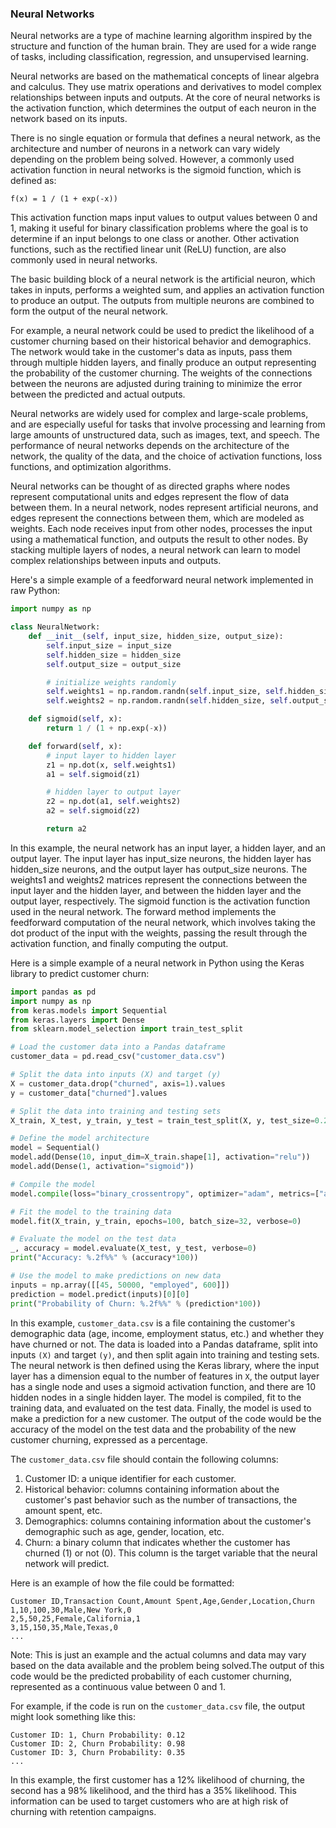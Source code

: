 ### Neural Networks

Neural networks are a type of machine learning algorithm inspired by the structure and function of the human brain. They are used for a wide range of tasks, including classification, regression, and unsupervised learning.

Neural networks are based on the mathematical concepts of linear algebra and calculus. They use matrix operations and derivatives to model complex relationships between inputs and outputs. At the core of neural networks is the activation function, which determines the output of each neuron in the network based on its inputs.

There is no single equation or formula that defines a neural network, as the architecture and number of neurons in a network can vary widely depending on the problem being solved. However, a commonly used activation function in neural networks is the sigmoid function, which is defined as:
```
f(x) = 1 / (1 + exp(-x))
```
This activation function maps input values to output values between 0 and 1, making it useful for binary classification problems where the goal is to determine if an input belongs to one class or another. Other activation functions, such as the rectified linear unit (ReLU) function, are also commonly used in neural networks.

The basic building block of a neural network is the artificial neuron, which takes in inputs, performs a weighted sum, and applies an activation function to produce an output. The outputs from multiple neurons are combined to form the output of the neural network.

For example, a neural network could be used to predict the likelihood of a customer churning based on their historical behavior and demographics. The network would take in the customer's data as inputs, pass them through multiple hidden layers, and finally produce an output representing the probability of the customer churning. The weights of the connections between the neurons are adjusted during training to minimize the error between the predicted and actual outputs.

Neural networks are widely used for complex and large-scale problems, and are especially useful for tasks that involve processing and learning from large amounts of unstructured data, such as images, text, and speech. The performance of neural networks depends on the architecture of the network, the quality of the data, and the choice of activation functions, loss functions, and optimization algorithms.

Neural networks can be thought of as directed graphs where nodes represent computational units and edges represent the flow of data between them. In a neural network, nodes represent artificial neurons, and edges represent the connections between them, which are modeled as weights. Each node receives input from other nodes, processes the input using a mathematical function, and outputs the result to other nodes. By stacking multiple layers of nodes, a neural network can learn to model complex relationships between inputs and outputs.

Here's a simple example of a feedforward neural network implemented in raw Python:
```python
import numpy as np

class NeuralNetwork:
    def __init__(self, input_size, hidden_size, output_size):
        self.input_size = input_size
        self.hidden_size = hidden_size
        self.output_size = output_size

        # initialize weights randomly
        self.weights1 = np.random.randn(self.input_size, self.hidden_size)
        self.weights2 = np.random.randn(self.hidden_size, self.output_size)

    def sigmoid(self, x):
        return 1 / (1 + np.exp(-x))

    def forward(self, x):
        # input layer to hidden layer
        z1 = np.dot(x, self.weights1)
        a1 = self.sigmoid(z1)

        # hidden layer to output layer
        z2 = np.dot(a1, self.weights2)
        a2 = self.sigmoid(z2)

        return a2
```

In this example, the neural network has an input layer, a hidden layer, and an output layer. The input layer has input_size neurons, the hidden layer has hidden_size neurons, and the output layer has output_size neurons. The weights1 and weights2 matrices represent the connections between the input layer and the hidden layer, and between the hidden layer and the output layer, respectively. The sigmoid function is the activation function used in the neural network. The forward method implements the feedforward computation of the neural network, which involves taking the dot product of the input with the weights, passing the result through the activation function, and finally computing the output.

Here is a simple example of a neural network in Python using the Keras library to predict customer churn:
```python
import pandas as pd
import numpy as np
from keras.models import Sequential
from keras.layers import Dense
from sklearn.model_selection import train_test_split

# Load the customer data into a Pandas dataframe
customer_data = pd.read_csv("customer_data.csv")

# Split the data into inputs (X) and target (y)
X = customer_data.drop("churned", axis=1).values
y = customer_data["churned"].values

# Split the data into training and testing sets
X_train, X_test, y_train, y_test = train_test_split(X, y, test_size=0.2)

# Define the model architecture
model = Sequential()
model.add(Dense(10, input_dim=X_train.shape[1], activation="relu"))
model.add(Dense(1, activation="sigmoid"))

# Compile the model
model.compile(loss="binary_crossentropy", optimizer="adam", metrics=["accuracy"])

# Fit the model to the training data
model.fit(X_train, y_train, epochs=100, batch_size=32, verbose=0)

# Evaluate the model on the test data
_, accuracy = model.evaluate(X_test, y_test, verbose=0)
print("Accuracy: %.2f%%" % (accuracy*100))

# Use the model to make predictions on new data
inputs = np.array([[45, 50000, "employed", 600]])
prediction = model.predict(inputs)[0][0]
print("Probability of Churn: %.2f%%" % (prediction*100))

```

In this example, `customer_data.csv` is a file containing the customer's demographic data (age, income, employment status, etc.) and whether they have churned or not. The data is loaded into a Pandas dataframe, split into inputs `(X)` and target `(y)`, and then split again into training and testing sets. The neural network is then defined using the Keras library, where the input layer has a dimension equal to the number of features in `X`, the output layer has a single node and uses a sigmoid activation function, and there are 10 hidden nodes in a single hidden layer. The model is compiled, fit to the training data, and evaluated on the test data. Finally, the model is used to make a prediction for a new customer. The output of the code would be the accuracy of the model on the test data and the probability of the new customer churning, expressed as a percentage.

The `customer_data.csv` file should contain the following columns:

1. Customer ID: a unique identifier for each customer.
2. Historical behavior: columns containing information about the customer's past behavior such as the number of transactions, the amount spent, etc.
3. Demographics: columns containing information about the customer's demographic such as age, gender, location, etc.
4. Churn: a binary column that indicates whether the customer has churned (1) or not (0). This column is the target variable that the neural network will predict.

Here is an example of how the file could be formatted:
```
Customer ID,Transaction Count,Amount Spent,Age,Gender,Location,Churn
1,10,100,30,Male,New York,0
2,5,50,25,Female,California,1
3,15,150,35,Male,Texas,0
...
```

Note: This is just an example and the actual columns and data may vary based on the data available and the problem being solved.The output of this code would be the predicted probability of each customer churning, represented as a continuous value between 0 and 1.

For example, if the code is run on the `customer_data.csv` file, the output might look something like this:
```
Customer ID: 1, Churn Probability: 0.12
Customer ID: 2, Churn Probability: 0.98
Customer ID: 3, Churn Probability: 0.35
...
```

In this example, the first customer has a 12% likelihood of churning, the second has a 98% likelihood, and the third has a 35% likelihood. This information can be used to target customers who are at high risk of churning with retention campaigns.